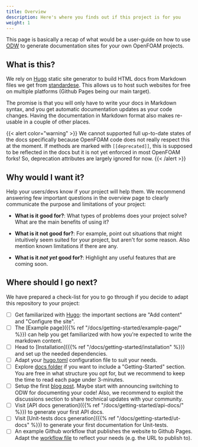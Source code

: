 ```yaml
---
title: Overview
description: Here's where you finds out if this project is for you
weight: 1
---
```


This page is basically a recap of what would be a user-guide on how to use [ODW](https://github.com/FoamScience/OpenFOAMDocsWebpages) to generate documentation sites for your own OpenFOAM projects.

## What is this?

We rely on [Hugo](https://gohugo.io) static site generator to build HTML docs from Markdown files we get from [standardese](https://github.com/standardese/standardese). This allows us to host such websites for free on multiple platforms (Github Pages being our main target).

The promise is that you will only have to write your docs in Markdown syntax, and you get automatic documentation updates as your code changes. Having the documentation in Markdown format also makes re-usable in a couple of other places.

{{< alert color="warning" >}}
We cannot supported full up-to-date states of the docs specifically because OpenFOAM code does not really respect this at the moment. If methods are marked with `[[deprecated]]`, this is supposed to be reflected in the docs but it is not yet enforced in most OpenFOAM forks! So, deprecation attributes are largely ignored for now.
{{< /alert >}}

## Why would I want it?

Help your users/devs know if your project will help them. We recommend answering few important questions
in the overview page to clearly communicate the purpose and limitations of your project:

* **What is it good for?**: What types of problems does your project solve? What are the main benefits of using it?

* **What is it not good for?**: For example, point out situations that might intuitively seem suited for your project, but aren't for some reason. Also mention known limitations if there are any.

* **What is it *not yet* good for?**: Highlight any useful features that are coming soon.

## Where should I go next?

We have prepared a check-list for you to go through if you decide to adapt this repository to your project:

- [ ] Get familiarized with [Hugo](https://gohugo.io/getting-started/quick-start/): the important sections are "Add content" and "Configure the site".
- [ ] The [Example page]({{% ref "/docs/getting-started/example-page/" %}}) can help you get familiarized with how you're expected to write the markdown content.
- [ ] Head to [Installation]({{% ref "/docs/getting-started/installation" %}}) and set up the needed dependencies.
- [ ] Adapt your [hugo.toml](https://github.com/FoamScience/OpenFOAMDocsWebpages/blob/main/hugo.toml) configuration file to suit your needs.
- [ ] Explore [docs folder](https://github.com/FoamScience/OpenFOAMDocsWebpages/tree/main/content/en/docs) if you want to include a "Getting-Started" section. You are free in what structure you opt for, but we recommend to keep the time to read each page under 3-minutes.
- [ ] Setup the first [blog post](https://github.com/FoamScience/OpenFOAMDocsWebpages/tree/main/content/en/blog). Maybe start with announcing switching to ODW for documenting your code! Also, we recommend to exploit the discussions section to share technical updates with your community.
- [ ] Visit [API docs generation]({{% ref "/docs/getting-started/api-docs/" %}}) to generate your first API docs.
- [ ] Visit [Unit-tests docs generation]({{% ref "/docs/getting-started/ut-docs" %}}) to generate your first documentation for Unit-tests.
- [ ] An example Github workflow that publishes the website to Github Pages. Adapt the [workflow file](https://github.com/FoamScience/OpenFOAMDocsWebpages/blob/main/.github/workflows/gh-pages.yml) to reflect your needs (e.g. the URL to publish to).

